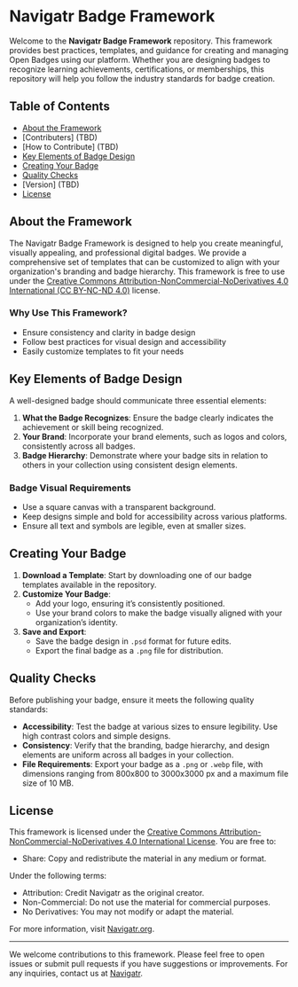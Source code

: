 # Navigatr Badge Framework

Welcome to the **Navigatr Badge Framework** repository. This framework provides best practices, templates, and guidance for creating and managing Open Badges using our platform. Whether you are designing badges to recognize learning achievements, certifications, or memberships, this repository will help you follow the industry standards for badge creation.

## Table of Contents
- [About the Framework](#about-the-framework)
- [Contributers] (TBD)
- [How to Contribute] (TBD)
- [Key Elements of Badge Design](#key-elements-of-badge-design)
- [Creating Your Badge](#creating-your-badge)
- [Quality Checks](#quality-checks)
- [Version] (TBD)
- [License](#license)

## About the Framework

The Navigatr Badge Framework is designed to help you create meaningful, visually appealing, and professional digital badges. We provide a comprehensive set of templates that can be customized to align with your organization's branding and badge hierarchy. This framework is free to use under the [Creative Commons Attribution-NonCommercial-NoDerivatives 4.0 International (CC BY-NC-ND 4.0)](https://creativecommons.org/licenses/by-nc-nd/4.0/) license.

### Why Use This Framework?
- Ensure consistency and clarity in badge design
- Follow best practices for visual design and accessibility
- Easily customize templates to fit your needs

## Key Elements of Badge Design

A well-designed badge should communicate three essential elements:

1. **What the Badge Recognizes**: Ensure the badge clearly indicates the achievement or skill being recognized.
2. **Your Brand**: Incorporate your brand elements, such as logos and colors, consistently across all badges.
3. **Badge Hierarchy**: Demonstrate where your badge sits in relation to others in your collection using consistent design elements.

### Badge Visual Requirements
- Use a square canvas with a transparent background.
- Keep designs simple and bold for accessibility across various platforms.
- Ensure all text and symbols are legible, even at smaller sizes.

## Creating Your Badge

1. **Download a Template**: Start by downloading one of our badge templates available in the repository.
2. **Customize Your Badge**:
    - Add your logo, ensuring it’s consistently positioned.
    - Use your brand colors to make the badge visually aligned with your organization’s identity.
3. **Save and Export**:
    - Save the badge design in `.psd` format for future edits.
    - Export the final badge as a `.png` file for distribution.

## Quality Checks

Before publishing your badge, ensure it meets the following quality standards:
- **Accessibility**: Test the badge at various sizes to ensure legibility. Use high contrast colors and simple designs.
- **Consistency**: Verify that the branding, badge hierarchy, and design elements are uniform across all badges in your collection.
- **File Requirements**: Export your badge as a `.png` or `.webp` file, with dimensions ranging from 800x800 to 3000x3000 px and a maximum file size of 10 MB.

## License

This framework is licensed under the [Creative Commons Attribution-NonCommercial-NoDerivatives 4.0 International License](https://creativecommons.org/licenses/by-nc-nd/4.0/). You are free to:
- Share: Copy and redistribute the material in any medium or format.

Under the following terms:
- Attribution: Credit Navigatr as the original creator.
- Non-Commercial: Do not use the material for commercial purposes.
- No Derivatives: You may not modify or adapt the material.

For more information, visit [Navigatr.org](http://navigatr.org).

---

We welcome contributions to this framework. Please feel free to open issues or submit pull requests if you have suggestions or improvements. For any inquiries, contact us at [Navigatr](http://navigatr.org/contact).
